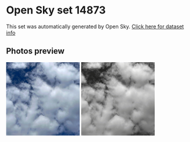 # Open Sky set 14873
This set was automatically generated by Open Sky.
[Click here for dataset info](https://github.com/0x4248/opensky/blob/master/dataset/14873/info.json)
## Photos preview
<img src="https://raw.githubusercontent.com/0x4248/opensky/master/dataset/14873/photos.gif" width="200px"/>
<img src="https://raw.githubusercontent.com/0x4248/opensky/master/dataset/14873/photos_bw.gif" width="200px"/>
